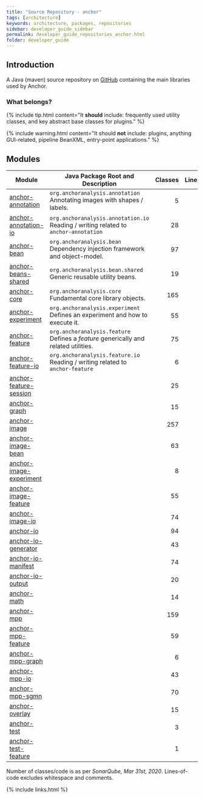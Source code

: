```yaml
---
title: "Source Repository - anchor"
tags: [architecture]
keywords: architecture, packages, repositories
sidebar: developer_guide_sidebar
permalink: developer_guide_repositories_anchor.html
folder: developer_guide
---
```


## Introduction

A Java (maven) source repository on [GitHub](https://github.com/anchoranalysis/anchor) containing the main libraries
used by Anchor.

### What belongs?

{% include tip.html content="It **should** include: frequently used utility classes, and key abstract base classes for plugins." %}

{% include warning.html content="It should **not** include: plugins, anything GUI-related, pipeline BeanXML, entry-point applications." %}




## Modules

| Module | Java Package Root and Description  | Classes | Lines&#x2011;of&#x2011;Code |
|------------|------------------|-------------:|-------------:|
| [anchor-annotation](https://github.com/anchoranalysis/anchor/tree/master/anchor-annotation) | `org.anchoranalysis.annotation`<br>Annotating images with shapes / labels. | 5 | 191 |
| [anchor-annotation-io](https://github.com/anchoranalysis/anchor/tree/master/anchor-annotation-io) | `org.anchoranalysis.annotation.io`<br>Reading / writing related to `anchor-annotation` | 28 | 1,299 |
| [anchor-bean](https://github.com/anchoranalysis/anchor/tree/master/anchor-bean) | `org.anchoranalysis.bean`<br>Dependency injection framework and object-model. | 97 | 3,239 |
| [anchor-beans-shared](https://github.com/anchoranalysis/anchor/tree/master/anchor-beans-shared) | `org.anchoranalysis.bean.shared`<br>Generic reusable utility beans. | 19 | 386 |
| [anchor-core](https://github.com/anchoranalysis/anchor/tree/master/anchor-core) | `org.anchoranalysis.core`<br>Fundamental core library objects. | 165 | 4,582 |
| [anchor-experiment](https://github.com/anchoranalysis/anchor/tree/master/anchor-experiment) | `org.anchoranalysis.experiment`<br>Defines an experiment and how to execute it. | 55 | 2,606 |
| [anchor-feature](https://github.com/anchoranalysis/anchor/tree/master/anchor-feature) | `org.anchoranalysis.feature`<br>Defines a *feature* generically and related utilities. | 75 | 2,969 |
| [anchor-feature-io](https://github.com/anchoranalysis/anchor/tree/master/anchor-feature-io) | `org.anchoranalysis.feature.io`<br>Reading / writing related to `anchor-feature` | 6 | 382 |
| [anchor-feature-session](https://github.com/anchoranalysis/anchor/tree/master/anchor-feature-session) | | 25 | 1,098 |
| [anchor-graph](https://github.com/anchoranalysis/anchor/tree/master/anchor-graph) | | 15 | 731 |
| [anchor-image](https://github.com/anchoranalysis/anchor/tree/master/anchor-image) | | 257 | 14,834 |
| [anchor-image-bean](https://github.com/anchoranalysis/anchor/tree/master/anchor-image-bean) | | 63 | 1,950 |
| [anchor-image-experiment](https://github.com/anchoranalysis/anchor/tree/master/anchor-image-experiment) | | 8 | 356 |
| [anchor-image-feature](https://github.com/anchoranalysis/anchor/tree/master/anchor-image-feature) | | 55 | 1,827 |
| [anchor-image-io](https://github.com/anchoranalysis/anchor/tree/master/anchor-image-io) | | 74 | 3,691 |
| [anchor-io](https://github.com/anchoranalysis/anchor/tree/master/anchor-io) | | 94 | 3,416 |
| [anchor-io-generator](https://github.com/anchoranalysis/anchor/tree/master/anchor-io-generator) | | 43 | 1,789 |
| [anchor-io-manifest](https://github.com/anchoranalysis/anchor/tree/master/anchor-io-manifest) | | 74 | 2,253 |
| [anchor-io-output](https://github.com/anchoranalysis/anchor/tree/master/anchor-io-output) | | 20 | 936 |
| [anchor-math](https://github.com/anchoranalysis/anchor/tree/master/anchor-math) | | 14 | 668 |
| [anchor-mpp](https://github.com/anchoranalysis/anchor/tree/master/anchor-mpp) | | 159 | 7,018 |
| [anchor-mpp-feature](https://github.com/anchoranalysis/anchor/tree/master/anchor-mpp-feature) | | 59 | 2,778 |
| [anchor-mpp-graph](https://github.com/anchoranalysis/anchor/tree/master/anchor-mpp-graph) | | 6 | 303 |
| [anchor-mpp-io](https://github.com/anchoranalysis/anchor/tree/master/anchor-mpp-io) | | 43 | 2,368 |
| [anchor-mpp-sgmn](https://github.com/anchoranalysis/anchor/tree/master/anchor-mpp-sgmn) | | 70 | 2,407 |
| [anchor-overlay](https://github.com/anchoranalysis/anchor/tree/master/anchor-overlay) | | 15 | 674 |
| [anchor-test](https://github.com/anchoranalysis/anchor/tree/master/anchor-test) | | 3 | 175 |
| [anchor-test-feature](https://github.com/anchoranalysis/anchor/tree/master/anchor-test-feature) | | 1 | 49 |

Number of classes/code is as per *SonarQube, Mar 31st, 2020*. Lines-of-code excludes whitespace and comments.

{% include links.html %}
